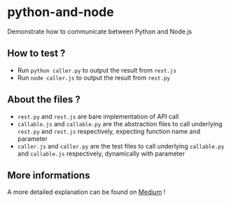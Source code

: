 # python-and-node

Demonstrate how to communicate between Python and Node.js

## How to test ?

*  Run `python caller.py` to output the result from `rest.js`
*  Run `node caller.js` to output the result from `rest.py`

## About the files ?

*  `rest.py` and `rest.js` are bare implementation of API call
*  `callable.js` and `callable.py` are the abstraction files to call underlying `rest.py` and `rest.js` respectively, expecting function name and parameter
*  `caller.js` and `caller.py` are the test files to call underlying `callable.py` and `callable.js` respectively, dynamically with parameter

## More informations

A more detailed explanation can be found on [Medium](https://medium.com/@romain.kelifa/python-node-js-communication-a990e56ebc10) !
